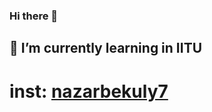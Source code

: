 ### Hi there 👋
## 🌱 I’m currently learning in IITU
# inst: <a href="https://www.instagram.com/nazarbekuly7/">nazarbekuly7</a> 
<!--
**nazarbekuly7/nazarbekuly7** is a ✨ _special_ ✨ repository because its `README.md` (this file) appears on your GitHub profile.

Here are some ideas to get you started:

- 🔭 I’m currently working on ...
## 🌱 I’m currently learning in IITU
- 👯 I’m looking to collaborate on ...
- 🤔 I’m looking for help with ...
- 💬 Ask me about ...
- 📫 How to reach me: ...
- 😄 Pronouns: ...
- ⚡ Fun fact: ...
-->
